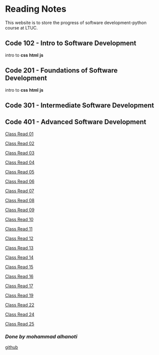 # Reading Notes
This website is to store the progress of software development-python course at LTUC.

## Code 102 - Intro to Software Development

intro to __css__ __html__ __js__

## Code 201 - Foundations of Software Development

intro to __css__ __html__ __js__

## Code 301 - Intermediate Software Development



## Code 401 - Advanced Software Development

[Class Read 01](./read-01.md)

[Class Read 02](./read-02.md)

[Class Read 03](./read-03.md)

[Class Read 04](./read-04.md)

[Class Read 05](./read-05.md)

[Class Read 06](./read-06.md)

[Class Read 07](./read-07.md)

[Class Read 08](./read-08.md)

[Class Read 09](./read-09.md)

[Class Read 10](./read-10.md)

[Class Read 11](./read-11.md)

[Class Read 12](./read-12.md)

[Class Read 13](./read-13.md)

[Class Read 14](./read-14.md)

[Class Read 15](./read-15.md)

[Class Read 16](./read-16.md)

[Class Read 17](./read-17.md)

[Class Read 19](./read-19.md)

[Class Read 22](./read-22.md)

[Class Read 24](./read-24.md)

[Class Read 25](./read-25.md)


### ***Done by mohammad alhanoti***
[github](https://github.com/MohdHanoti)

